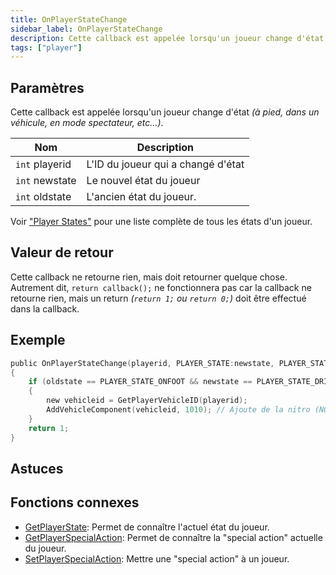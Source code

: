 ```yaml
---
title: OnPlayerStateChange
sidebar_label: OnPlayerStateChange
description: Cette callback est appelée lorsqu'un joueur change d'état (à pied, dans un véhicule, en mode spectateur, etc...).
tags: ["player"]
---
```


## Paramètres

Cette callback est appelée lorsqu'un joueur change d'état _(à pied, dans un véhicule, en mode spectateur, etc...)_.

| Nom            | Description                        |
| -------------- | ---------------------------------- |
| `int` playerid | L'ID du joueur qui a changé d'état |
| `int` newstate | Le nouvel état du joueur           |
| `int` oldstate | L'ancien état du joueur.           |

Voir ["Player States"](../resources/playerstates) pour une liste complète de tous les états d'un joueur.

## Valeur de retour

Cette callback ne retourne rien, mais doit retourner quelque chose. Autrement dit, `return callback();` ne fonctionnera pas car la callback ne retourne rien, mais un return _(`return 1;` ou `return 0;`)_ doit être effectué dans la callback.

## Exemple

```c
public OnPlayerStateChange(playerid, PLAYER_STATE:newstate, PLAYER_STATE:oldstate)
{
    if (oldstate == PLAYER_STATE_ONFOOT && newstate == PLAYER_STATE_DRIVER) // Le joueur entre dans un véhicule en tant que conducteur (driver).
    {
        new vehicleid = GetPlayerVehicleID(playerid);
        AddVehicleComponent(vehicleid, 1010); // Ajoute de la nitro (NOS) au véhicule
    }
    return 1;
}
```

## Astuces

<TipNPCCallbacks />

## Fonctions connexes

- [GetPlayerState](../functions/GetPlayerState): Permet de connaître l'actuel état du joueur.
- [GetPlayerSpecialAction](../functions/GetPlayerSpecialAction): Permet de connaître la "special action" actuelle du joueur.
- [SetPlayerSpecialAction](../functions/SetPlayerSpecialAction): Mettre une "special action" à un joueur.
